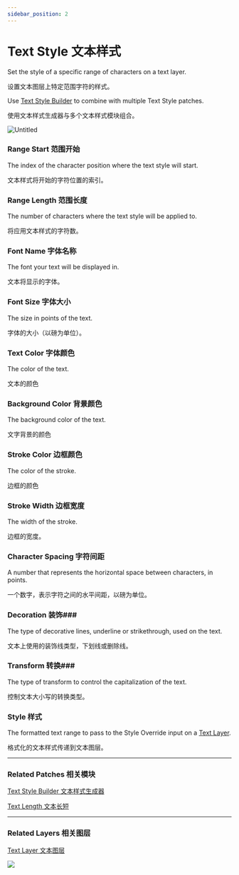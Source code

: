 ```yaml
---
sidebar_position: 2
---
```


# Text Style 文本样式

Set the style of a specific range of characters on a text layer.

设置文本图层上特定范围字符的样式。

Use [Text Style Builder](https://www.notion.so/Text-Style-Builder-34b2f60c5d654b7988c1e059a8a3c422) to combine with multiple Text Style patches.

使用文本样式生成器与多个文本样式模块组合。

![Untitled](https://s3.us-west-2.amazonaws.com/secure.notion-static.com/8283bd2b-c873-43b6-9adf-dc1fdf46792e/Untitled.png?X-Amz-Algorithm=AWS4-HMAC-SHA256&X-Amz-Content-Sha256=UNSIGNED-PAYLOAD&X-Amz-Credential=AKIAT73L2G45EIPT3X45%2F20220602%2Fus-west-2%2Fs3%2Faws4_request&X-Amz-Date=20220602T180436Z&X-Amz-Expires=86400&X-Amz-Signature=22220a5725fdd04039d69f20b2072844939165ca6e22aa884ba774a43f19ed11&X-Amz-SignedHeaders=host&response-content-disposition=filename%20%3D%22Untitled.png%22&x-id=GetObject)

### Range Start 范围开始

The index of the character position where the text style will start.

文本样式将开始的字符位置的索引。

### Range Length 范围长度

The number of characters where the text style will be applied to.

将应用文本样式的字符数。

### Font Name 字体名称

The font your text will be displayed in.

文本将显示的字体。

### Font Size 字体大小

The size in points of the text.

字体的大小（以磅为单位）。

### Text Color 字体颜色

The color of the text.

文本的颜色

### Background Color 背景颜色

The background color of the text.

文字背景的颜色

### Stroke Color 边框颜色

The color of the stroke.

边框的颜色

### Stroke Width 边框宽度

The width of the stroke.

边框的宽度。

### Character Spacing 字符间距

A number that represents the horizontal space between characters, in points.

一个数字，表示字符之间的水平间距，以磅为单位。

### Decoration 装饰### 

The type of decorative lines, underline or strikethrough, used on the text.

文本上使用的装饰线类型，下划线或删除线。

### Transform 转换### 

The type of transform to control the capitalization of the text.

控制文本大小写的转换类型。

### Style 样式

The formatted text range to pass to the Style Override input on a [Text Layer](https://www.notion.so/Text-Layer-55f5163900ed47698f1ccc1752423a88).

格式化的文本样式传递到文本图层。

------

### Related Patches 相关模块

[Text Style Builder 文本样式生成器](https://www.notion.so/Text-Style-Builder-34b2f60c5d654b7988c1e059a8a3c422)

[Text Length 文本长短](https://www.notion.so/Text-Length-4f520beee1fd463aa41737d2afd76ae2)

------

### Related Layers 相关图层

[Text Layer 文本图层](https://www.notion.so/Text-Layer-55f5163900ed47698f1ccc1752423a88)

![](https://s3.us-west-2.amazonaws.com/secure.notion-static.com/4620337d-6f3f-4c70-9540-fc7c08094f53/Untitled.png?X-Amz-Algorithm=AWS4-HMAC-SHA256&X-Amz-Content-Sha256=UNSIGNED-PAYLOAD&X-Amz-Credential=AKIAT73L2G45EIPT3X45%2F20220602%2Fus-west-2%2Fs3%2Faws4_request&X-Amz-Date=20220602T180447Z&X-Amz-Expires=86400&X-Amz-Signature=c761b693415a82ed6eb075b8fde5384e71ff1d3a8cb185ae48ec5e349ef04f47&X-Amz-SignedHeaders=host&response-content-disposition=filename%20%3D%22Untitled.png%22&x-id=GetObject)
